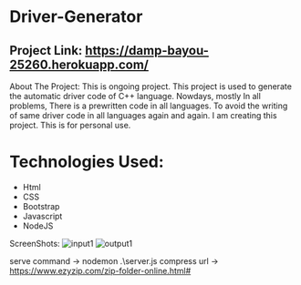 # Driver-Generator

## Project Link: https://damp-bayou-25260.herokuapp.com/

About The Project: This is ongoing project. This project is used to generate the automatic driver code of C++ language. Nowdays, mostly In all problems, There is a prewritten code in all languages. To avoid the writing of same driver code in all languages again and again. I am creating this project. This is for personal use.

# Technologies Used:
* Html
* CSS
* Bootstrap
* Javascript
* NodeJS

ScreenShots:
![input1](https://user-images.githubusercontent.com/48095368/111886153-1c034780-89f2-11eb-8588-57ccc99bbd2a.png)
![output1](https://user-images.githubusercontent.com/48095368/111886155-1dcd0b00-89f2-11eb-969f-1cf7d9d2f233.png)

serve command -> nodemon .\server.js
compress url -> https://www.ezyzip.com/zip-folder-online.html#